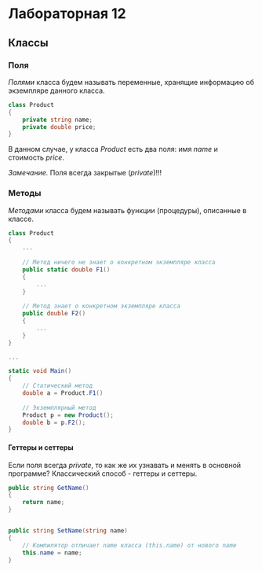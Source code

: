 # Лабораторная 12

## Классы

### Поля

*Полями* класса будем называть переменные, хранящие информацию об экземпляре данного класса.

```csharp
class Product
{
	private string name;
	private double price;
}
``` 

В данном случае, у класса *Product* есть два поля: имя *name* и стоимость *price*.

*Замечание.* Поля всегда закрытые (*private*)!!!

### Методы

*Методами* класса будем называть функции (процедуры), описанные в классе.

```csharp
class Product
{
	...
	
	// Метод ничего не знает о конкретном экземпляре класса
	public static double F1()
	{
		...
	}
	
	// Метод знает о конкретном экземпляре класса
	public double F2()
	{
		...
	}
}

...

static void Main()
{
	// Статический метод
	double a = Product.F1()
	
	// Экземплярный метод
	Product p = new Product();
	double b = p.F2();
}


``` 

#### Геттеры и сеттеры

Если поля всегда *private*, то как же их узнавать и менять в основной программе? Классический способ - геттеры и сеттеры.

```csharp
public string GetName()
{
	return name;
}


public string SetName(string name)
{
	// Компилятор отличает name класса (this.name) от нового name 
	this.name = name;
}
```